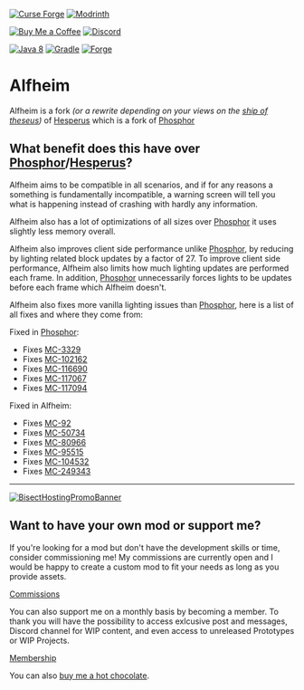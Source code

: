 [![Curse Forge](https://cdn.jsdelivr.net/npm/@intergrav/devins-badges@3/assets/cozy/available/curseforge_vector.svg)](https://www.curseforge.com/minecraft/mc-mods/alfheim)
[![Modrinth](https://cdn.jsdelivr.net/npm/@intergrav/devins-badges@3/assets/cozy/available/modrinth_vector.svg)](https://modrinth.com/mod/alfheim)

[![Buy Me a Coffee](https://cdn.jsdelivr.net/npm/@intergrav/devins-badges@3/assets/cozy/donate/buymeacoffee-singular_vector.svg)](https://www.buymeacoffee.com/desoroxxx)
[![Discord](https://cdn.jsdelivr.net/npm/@intergrav/devins-badges@3/assets/cozy/social/discord-plural_vector.svg)](https://discord.gg/hKpUYx7VwS)

[![Java 8](https://cdn.jsdelivr.net/npm/@intergrav/devins-badges@3/assets/cozy/built-with/java8_vector.svg)](https://adoptium.net/temurin/releases/?version=8)
[![Gradle](https://cdn.jsdelivr.net/npm/@intergrav/devins-badges@3/assets/cozy/built-with/gradle_vector.svg)](https://gradle.org/)
[![Forge](https://cdn.jsdelivr.net/npm/@intergrav/devins-badges@3/assets/cozy/supported/forge_vector.svg)](http://files.minecraftforge.net/maven/net/minecraftforge/forge/index_1.12.2.html)

# Alfheim

Alfheim is a fork *(or a rewrite depending on your views on the [ship of theseus](https://en.wikipedia.org/wiki/Ship_of_Theseus))* of [Hesperus] which is a fork of [Phosphor]

## What benefit does this have over [Phosphor]/[Hesperus]?

Alfheim aims to be compatible in all scenarios, and if for any reasons a something is fundamentally incompatible, a warning screen will tell you what is happening instead of crashing with hardly any information.

Alfheim also has a lot of optimizations of all sizes over [Phosphor] it uses slightly less memory overall.

Alfheim also improves client side performance unlike [Phosphor], by reducing by lighting related block updates by a factor of 27.
To improve client side performance, Alfheim also limits how much lighting updates are performed each frame.
In addition, [Phosphor] unnecessarily forces lights to be updates before each frame which Alfheim doesn't.

Alfheim also fixes more vanilla lighting issues than [Phosphor], here is a list of all fixes and where they come from:

Fixed in [Phosphor]:
- Fixes [MC-3329](https://bugs.mojang.com/browse/MC-3329)
- Fixes [MC-102162](https://bugs.mojang.com/browse/MC-102162)
- Fixes [MC-116690](https://bugs.mojang.com/browse/MC-116690)
- Fixes [MC-117067](https://bugs.mojang.com/browse/MC-117067)
- Fixes [MC-117094](https://bugs.mojang.com/browse/MC-117094)

Fixed in Alfheim:
- Fixes [MC-92](https://bugs.mojang.com/browse/MC-92)
- Fixes [MC-50734](https://bugs.mojang.com/browse/MC-50734)
- Fixes [MC-80966](https://bugs.mojang.com/browse/MC-80966)
- Fixes [MC-95515](https://bugs.mojang.com/browse/MC-95515)
- Fixes [MC-104532](https://bugs.mojang.com/browse/MC-104532)
- Fixes [MC-249343](https://bugs.mojang.com/browse/MC-249343)

[Hesperus]: https://www.curseforge.com/minecraft/mc-mods/hesperus
[Phosphor]: https://www.curseforge.com/minecraft/mc-mods/phosphor-forge

---

[![BisectHostingPromoBanner](https://www.bisecthosting.com/partners/custom-banners/d410513a-9aee-467a-96eb-88eb0976af9d.webp)](https://bisecthosting.com/Desoroxxx?r=Alfheim+GitHub)

## Want to have your own mod or support me?

If you're looking for a mod but don't have the development skills or time, consider commissioning me!
My commissions are currently open and I would be happy to create a custom mod to fit your needs as long as you provide assets.

[Commissions]

You can also support me on a monthly basis by becoming a member.
To thank you will have the possibility to access exlcusive post and messages, Discord channel for WIP content, and even access to unreleased Prototypes or WIP Projects.

[Membership]

You can also [buy me a hot chocolate].

[Commissions]: https://www.buymeacoffee.com/desoroxxx/commissions
[Membership]: https://www.buymeacoffee.com/desoroxxx/membership
[buy me a hot chocolate]: https://www.buymeacoffee.com/desoroxxx
